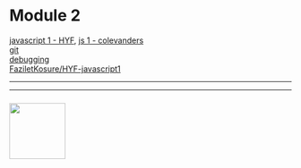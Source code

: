 # Module 2

[javascript 1 - HYF](https://github.com/HackYourFutureBelgium/JavaScript1),  [js 1 - colevanders](https://github.com/colevandersWands/javascript-1)  
[git](https://github.com/HackYourFuture/Git)  
[debugging](https://github.com/HackYourFuture/debugging)\
[FaziletKosure/HYF-javascript1](https://github.com/FaziletKosure/HYF-javascript1)

___
___
### <a href="https://hackyourfuture.be" target="_blank"><img src="https://pbs.twimg.com/profile_images/984474625009741824/Bs_qKx6-_400x400.jpg" width="100" height="100"></img></a>
